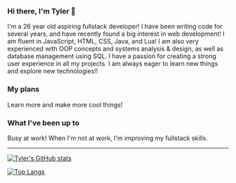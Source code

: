 ### Hi there, I'm Tyler 👋

I'm a 26 year old aspiring fullstack developer! I have been writing code for several years, and have recently found a big interest in web development! I am fluent in JavaScript, HTML, CSS, Java, and Lua! I am also very experienced with OOP concepts and systems analysis & design, as well as database management using SQL. I have a passion for creating a strong user experience in all my projects. I am always eager to learn new things and explore new technologies!!

### My plans
Learn more and make more cool things!

### What I've been up to
Busy at work! When I'm not at work, I'm improving my fullstack skills.


----

[![Tyler's GitHub stats](https://github-readme-stats.vercel.app/api?username=tyler-hawkins&theme=dark&show_icons=true)](https://github.com/anuraghazra/github-readme-stats)

[![Top Langs](https://github-readme-stats.vercel.app/api/top-langs/?username=tyler-hawkins&theme=dark&layout=compact)](https://github.com/anuraghazra/github-readme-stats)
